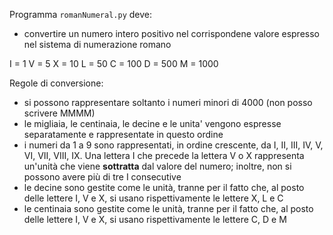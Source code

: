 Programma `romanNumeral.py` deve:
* convertire un numero intero positivo nel corrispondene valore espresso nel sistema di numerazione romano

I = 1
V = 5
X = 10
L = 50
C = 100
D = 500
M = 1000

Regole di conversione:
* si possono rappresentare soltanto i numeri minori di 4000 (non posso scrivere MMMM)
* le migliaia, le centinaia, le decine e le unita' vengono espresse separatamente e rappresentate in questo ordine
* i numeri da 1 a 9 sono rappresentati, in ordine crescente, da I, II, III, IV, V, VI, VII, VIII, IX. Una lettera I che precede la lettera V o X rappresenta un'unità che viene **sottratta** dal valore del numero; inoltre, non si possono avere più di tre I consecutive
* le decine sono gestite come le unità, tranne per il fatto che, al posto delle lettere I, V e X, si usano rispettivamente le lettere X, L e C
* le centinaia sono gestite come le unità, tranne per il fatto che, al posto delle lettere I, V e X, si usano rispettivamente le lettere C, D e M
